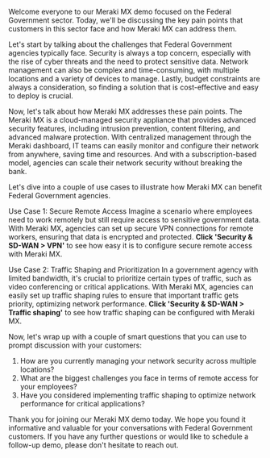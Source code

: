 Welcome everyone to our Meraki MX demo focused on the Federal Government sector. Today, we'll be discussing the key pain points that customers in this sector face and how Meraki MX can address them. 

Let's start by talking about the challenges that Federal Government agencies typically face. Security is always a top concern, especially with the rise of cyber threats and the need to protect sensitive data. Network management can also be complex and time-consuming, with multiple locations and a variety of devices to manage. Lastly, budget constraints are always a consideration, so finding a solution that is cost-effective and easy to deploy is crucial.

Now, let's talk about how Meraki MX addresses these pain points. The Meraki MX is a cloud-managed security appliance that provides advanced security features, including intrusion prevention, content filtering, and advanced malware protection. With centralized management through the Meraki dashboard, IT teams can easily monitor and configure their network from anywhere, saving time and resources. And with a subscription-based model, agencies can scale their network security without breaking the bank.

Let's dive into a couple of use cases to illustrate how Meraki MX can benefit Federal Government agencies. 

Use Case 1: Secure Remote Access
Imagine a scenario where employees need to work remotely but still require access to sensitive government data. With Meraki MX, agencies can set up secure VPN connections for remote workers, ensuring that data is encrypted and protected. **Click 'Security & SD-WAN > VPN'** to see how easy it is to configure secure remote access with Meraki MX.

Use Case 2: Traffic Shaping and Prioritization
In a government agency with limited bandwidth, it's crucial to prioritize certain types of traffic, such as video conferencing or critical applications. With Meraki MX, agencies can easily set up traffic shaping rules to ensure that important traffic gets priority, optimizing network performance. **Click 'Security & SD-WAN > Traffic shaping'** to see how traffic shaping can be configured with Meraki MX.

Now, let's wrap up with a couple of smart questions that you can use to prompt discussion with your customers:

1. How are you currently managing your network security across multiple locations?
2. What are the biggest challenges you face in terms of remote access for your employees?
3. Have you considered implementing traffic shaping to optimize network performance for critical applications?

Thank you for joining our Meraki MX demo today. We hope you found it informative and valuable for your conversations with Federal Government customers. If you have any further questions or would like to schedule a follow-up demo, please don't hesitate to reach out.